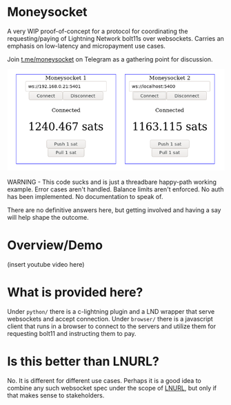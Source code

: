 Moneysocket
===========

A very WIP proof-of-concept for a protocol for coordinating the requesting/paying of Lightning Network bolt11s over websockets. Carries an emphasis on low-latency and micropayment use cases.

Join [t.me/moneysocket](https://t.me/moneysocket) on Telegram as a gathering point for discussion.


![browser](doc/img/browser-connected.png)


WARNING - This code sucks and is just a threadbare happy-path working example. Error cases aren't handled. Balance limits aren't enforced. No auth has been implemented. No documentation to speak of.

There are no definitive answers here, but getting involved and having a say will help shape the outcome.

Overview/Demo
===========

(insert youtube video here)

What is provided here?
========================

Under `python/` there is a c-lightning plugin and a LND wrapper that serve websockets and accept connection. Under `browser/` there is a javascript client that runs in a browser to connect to the servers and utilize them for requesting bolt11 and instructing them to pay.

Is this better than LNURL?
===========
No. It is different for different use cases. Perhaps it is a good idea to combine any such websocket spec under the scope of [LNURL](https://github.com/btcontract/lnurl-rfc), but only if that makes sense to stakeholders.

